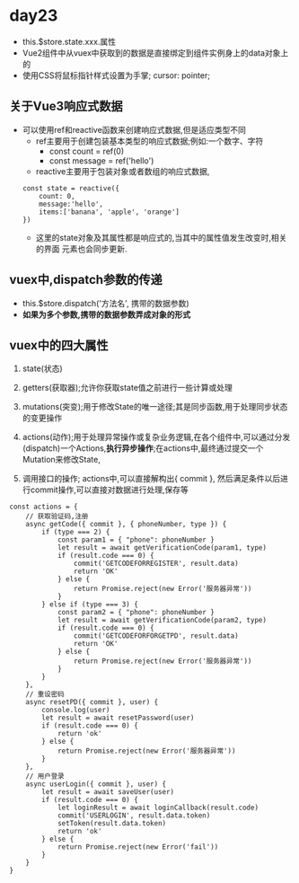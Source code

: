 # day23
- this.$store.state.xxx.属性
- Vue2组件中从vuex中获取到的数据是直接绑定到组件实例身上的data对象上的
- 使用CSS将鼠标指针样式设置为手掌; cursor: pointer; 

## 关于Vue3响应式数据
- 可以使用ref和reactive函数来创建响应式数据,但是适应类型不同
    - ref主要用于创建包装基本类型的响应式数据;例如:一个数字、字符
        - const count = ref(0)
        - const message = ref('hello')
    - reactive主要用于包装对象或者数组的响应式数据,
    ```
    const state = reactive({
        count: 0, 
        message:'hello', 
        items:['banana', 'apple', 'orange']
    })
    ```
    - 这里的state对象及其属性都是响应式的,当其中的属性值发生改变时,相关的界面
    元素也会同步更新.

## vuex中,dispatch参数的传递
- this.$store.dispatch('方法名', 携带的数据参数)
- **如果为多个参数,携带的数据参数弄成对象的形式**

## vuex中的四大属性
1. state(状态)
2. getters(获取器);允许你获取state值之前进行一些计算或处理
3. mutations(突变);用于修改State的唯一途径;其是同步函数,用于处理同步状态的变更操作
4. actions(动作);用于处理异常操作或复杂业务逻辑,在各个组件中,可以通过分发(dispatch)一个Actions,**执行异步操作**;在actions中,最终通过提交一个Mutation来修改State,

5. 调用接口的操作; actions中,可以直接解构出{ commit }, 然后满足条件以后进行commit操作,可以直接对数据进行处理,保存等
```
const actions = {
    // 获取验证码,注册
    async getCode({ commit }, { phoneNumber, type }) {
        if (type === 2) {
            const param1 = { "phone": phoneNumber }
            let result = await getVerificationCode(param1, type)
            if (result.code === 0) {
                commit('GETCODEFORREGISTER', result.data)
                return 'OK'
            } else {
                return Promise.reject(new Error('服务器异常'))
            }
        } else if (type === 3) {
            const param2 = { "phone": phoneNumber }
            let result = await getVerificationCode(param2, type)
            if (result.code === 0) {
                commit('GETCODEFORFORGETPD', result.data)
                return 'OK'
            } else {
                return Promise.reject(new Error('服务器异常'))
            }
        }
    },
    // 重设密码
    async resetPD({ commit }, user) {
        console.log(user)
        let result = await resetPassword(user)
        if (result.code === 0) {
            return 'ok'
        } else {
            return Promise.reject(new Error('服务器异常'))
        }
    },
    // 用户登录
    async userLogin({ commit }, user) {
        let result = await saveUser(user)
        if (result.code === 0) {
            let loginResult = await loginCallback(result.code)
            commit('USERLOGIN', result.data.token)
            setToken(result.data.token)
            return 'ok'
        } else {
            return Promise.reject(new Error('fail'))
        }
    }
}
```




